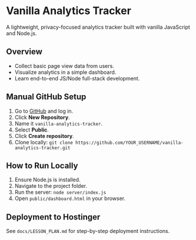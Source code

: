 # Vanilla Analytics Tracker

A lightweight, privacy-focused analytics tracker built with vanilla JavaScript and Node.js.

## Overview
- Collect basic page view data from users.
- Visualize analytics in a simple dashboard.
- Learn end-to-end JS/Node full-stack development.

## Manual GitHub Setup
1. Go to [GitHub](https://github.com/) and log in.
2. Click **New Repository**.
3. Name it `vanilla-analytics-tracker`.
4. Select **Public**.
5. Click **Create repository**.
6. Clone locally: `git clone https://github.com/YOUR_USERNAME/vanilla-analytics-tracker.git`

## How to Run Locally
1. Ensure Node.js is installed.
2. Navigate to the project folder.
3. Run the server: `node server/index.js`
4. Open `public/dashboard.html` in your browser.

## Deployment to Hostinger
See `docs/LESSON_PLAN.md` for step-by-step deployment instructions.

